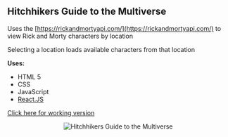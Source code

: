 ## Hitchhikers Guide to the Multiverse

Uses the [https://rickandmortyapi.com/](https://rickandmortyapi.com/) to view Rick and Morty characters by location

Selecting a location loads available characters from that location

<p><strong>Uses:</strong></p>
<ul>
  <li>HTML 5</li>
  <li>CSS</li>
  <li>JavaScript</li>
  <li><a href="http://reactjs.org">React.JS</a></li>
</ul>

[Click here for working version](http://vague-yarn.surge.sh)

<p align="center">
  <img src="https://res.cloudinary.com/christerrazas-info/image/upload/v1544385679/hgttmvAnimation.gif" alt="Hitchhikers Guide to the Multiverse" />  
</p>
